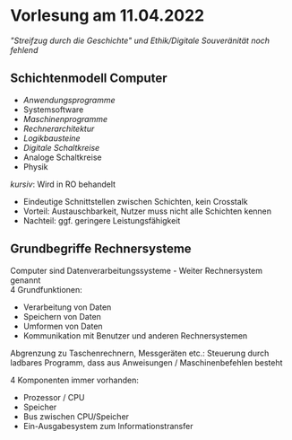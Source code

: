 # Vorlesung am 11.04.2022
*"Streifzug durch die Geschichte" und Ethik/Digitale Souveränität noch fehlend*


## Schichtenmodell Computer
- *Anwendungsprogramme*
- Systemsoftware
- *Maschinenprogramme*
- *Rechnerarchitektur*
- *Logikbausteine*
- *Digitale Schaltkreise*
- Analoge Schaltkreise
- Physik

*kursiv*: Wird in RO behandelt

- Eindeutige Schnittstellen zwischen Schichten, kein Crosstalk
- Vorteil: Austauschbarkeit, Nutzer muss nicht alle Schichten kennen
- Nachteil: ggf. geringere Leistungsfähigkeit


## Grundbegriffe Rechnersysteme
Computer sind Datenverarbeitungssysteme - Weiter Rechnersystem genannt  
4 Grundfunktionen:

- Verarbeitung von Daten
- Speichern von Daten
- Umformen von Daten
- Kommunikation mit Benutzer und anderen Rechnersystemen

Abgrenzung zu Taschenrechnern, Messgeräten etc.: Steuerung durch
ladbares Programm, dass aus Anweisungen / Maschinenbefehlen besteht

4 Komponenten immer vorhanden:

- Prozessor / CPU
- Speicher
- Bus zwischen CPU/Speicher
- Ein-Ausgabesystem zum Informationstransfer
